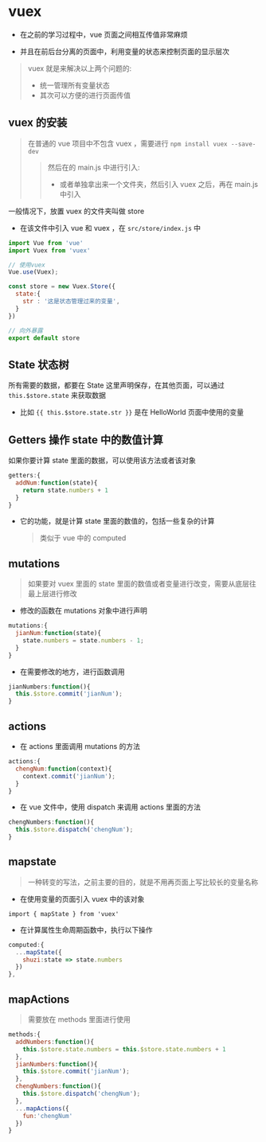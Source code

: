 # vuex

- 在之前的学习过程中，vue 页面之间相互传值非常麻烦

- 并且在前后台分离的页面中，利用变量的状态来控制页面的显示层次

> vuex 就是来解决以上两个问题的:
> - 统一管理所有变量状态
> - 其次可以方便的进行页面传值

## vuex 的安装

> 在普通的 vue 项目中不包含 vuex ，需要进行 `npm install vuex --save-dev`
>> 然后在的 main.js 中进行引入:
>> - 或者单独拿出来一个文件夹，然后引入 vuex 之后，再在 main.js 中引入

一般情况下，放置 vuex 的文件夹叫做 store

- 在该文件中引入 vue 和 vuex ，在 `src/store/index.js` 中

```js
import Vue from 'vue'
import Vuex from 'vuex'

// 使用vuex
Vue.use(Vuex);

const store = new Vuex.Store({
  state:{
    str : '这是状态管理过来的变量',
  }
})

// 向外暴露
export default store
```

## State 状态树

所有需要的数据，都要在 State 这里声明保存，在其他页面，可以通过 `this.$store.state` 来获取数据

- 比如 `{{ this.$store.state.str }}` 是在 HelloWorld 页面中使用的变量



## Getters 操作 state 中的数值计算

如果你要计算 state 里面的数据，可以使用该方法或者该对象

```js
getters:{
  addNum:function(state){
    return state.numbers + 1
  }
}
```

- 它的功能，就是计算 state 里面的数值的，包括一些复杂的计算

  > 类似于 vue 中的 computed

## mutations

> 如果要对 vuex 里面的 state 里面的数值或者变量进行改变，需要从底层往最上层进行修改

- 修改的函数在 mutations 对象中进行声明

```js
mutations:{
  jianNum:function(state){
    state.numbers = state.numbers - 1;
  }
}
```

- 在需要修改的地方，进行函数调用

```js
jianNumbers:function(){
  this.$store.commit('jianNum');
}
```

## actions

- 在 actions 里面调用 mutations 的方法

```js
actions:{
  chengNum:function(context){
    context.commit('jianNum');
  }
}
```

- 在 vue 文件中，使用 dispatch 来调用 actions 里面的方法

```js
chengNumbers:function(){
  this.$store.dispatch('chengNum');
}
```

## mapstate

> 一种转变的写法，之前主要的目的，就是不用再页面上写比较长的变量名称

- 在使用变量的页面引入 vuex 中的该对象

`import { mapState } from 'vuex'`

- 在计算属性生命周期函数中，执行以下操作

```js
computed:{
  ...mapState({
    shuzi:state => state.numbers
  })
},
```

## mapActions

> 需要放在 methods 里面进行使用

```js
methods:{
  addNumbers:function(){
    this.$store.state.numbers = this.$store.state.numbers + 1
  },
  jianNumbers:function(){
    this.$store.commit('jianNum');
  },
  chengNumbers:function(){
    this.$store.dispatch('chengNum');
  },
  ...mapActions({
    fun:'chengNum'
  })
}
```